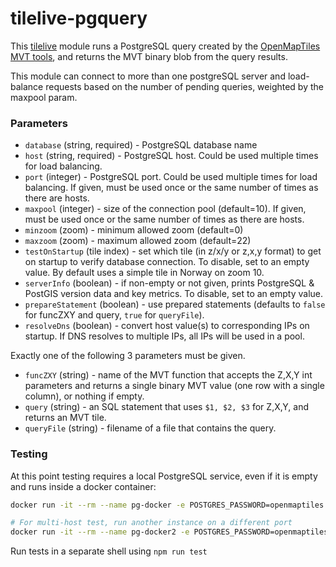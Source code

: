 # tilelive-pgquery

This [tilelive](https://github.com/mapbox/tilelive#readme) module runs a PostgreSQL query created by the
 [OpenMapTiles MVT tools](https://github.com/openmaptiles/openmaptiles-tools#generate-sql-code-to-create-mvt-tiles-directly-by-postgis),
 and returns the MVT binary blob from the query results.

This module can connect to more than one postgreSQL server and load-balance requests based on the number of pending queries, weighted by the maxpool param.

### Parameters

* `database` (string, required) - PostgreSQL database name
* `host` (string, required) - PostgreSQL host. Could be used multiple times for load balancing.
* `port` (integer) - PostgreSQL port. Could be used multiple times for load balancing. If given, must be used once or the same number of times as there are hosts.
* `maxpool` (integer) - size of the connection pool (default=10). If given, must be used once or the same number of times as there are hosts.
* `minzoom` (zoom) - minimum allowed zoom (default=0)
* `maxzoom` (zoom) - maximum allowed zoom (default=22)
* `testOnStartup` (tile index) - set which tile (in z/x/y or z,x,y format) to get on startup to verify database connection.  To disable, set to an empty value. By default uses a simple tile in Norway on zoom 10.
* `serverInfo` (boolean) - if non-empty or not given, prints PostgreSQL & PostGIS version data and key metrics. To disable, set to an empty value.
* `prepareStatement` (boolean) - use prepared statements (defaults to `false` for funcZXY and query, `true` for `queryFile`).
* `resolveDns` (boolean) - convert host value(s) to corresponding IPs on startup. If DNS resolves to multiple IPs, all IPs will be used in a pool.

Exactly one of the following 3 parameters must be given.
* `funcZXY` (string) - name of the MVT function that accepts the Z,X,Y int parameters and returns a single binary MVT value (one row with a single column), or nothing if empty.
* `query` (string) - an SQL statement that uses `$1, $2, $3` for Z,X,Y, and returns an MVT tile.
* `queryFile` (string) - filename of a file that contains the query.

### Testing
At this point testing requires a local PostgreSQL service, even if it is empty and runs inside a docker container:

```bash
docker run -it --rm --name pg-docker -e POSTGRES_PASSWORD=openmaptiles -e POSTGRES_USER=openmaptiles -e POSTGRES_DB=openmaptiles -p 5432:5432 postgres

# For multi-host test, run another instance on a different port
docker run -it --rm --name pg-docker2 -e POSTGRES_PASSWORD=openmaptiles -e POSTGRES_USER=openmaptiles -e POSTGRES_DB=openmaptiles -p 5433:5432 postgres
```

Run tests in a separate shell using `npm run test`
